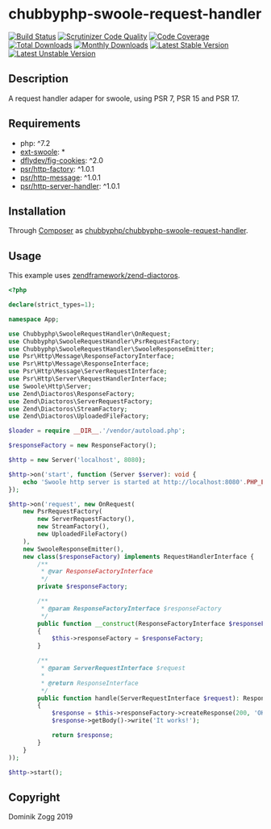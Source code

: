 # chubbyphp-swoole-request-handler

[![Build Status](https://api.travis-ci.org/chubbyphp/chubbyphp-swoole-request-handler.png?branch=master)](https://travis-ci.org/chubbyphp/chubbyphp-swoole-request-handler)
[![Scrutinizer Code Quality](https://scrutinizer-ci.com/g/chubbyphp/chubbyphp-swoole-request-handler/badges/quality-score.png?b=master)](https://scrutinizer-ci.com/g/chubbyphp/chubbyphp-swoole-request-handler/?branch=master)
[![Code Coverage](https://scrutinizer-ci.com/g/chubbyphp/chubbyphp-swoole-request-handler/badges/coverage.png?b=master)](https://scrutinizer-ci.com/g/chubbyphp/chubbyphp-swoole-request-handler/?branch=master)
[![Total Downloads](https://poser.pugx.org/chubbyphp/chubbyphp-swoole-request-handler/downloads.png)](https://packagist.org/packages/chubbyphp/chubbyphp-swoole-request-handler)
[![Monthly Downloads](https://poser.pugx.org/chubbyphp/chubbyphp-swoole-request-handler/d/monthly)](https://packagist.org/packages/chubbyphp/chubbyphp-swoole-request-handler)
[![Latest Stable Version](https://poser.pugx.org/chubbyphp/chubbyphp-swoole-request-handler/v/stable.png)](https://packagist.org/packages/chubbyphp/chubbyphp-swoole-request-handler)
[![Latest Unstable Version](https://poser.pugx.org/chubbyphp/chubbyphp-swoole-request-handler/v/unstable)](https://packagist.org/packages/chubbyphp/chubbyphp-swoole-request-handler)

## Description

A request handler adaper for swoole, using PSR 7, PSR 15 and PSR 17.

## Requirements

 * php: ^7.2
 * [ext-swoole][2]: *
 * [dflydev/fig-cookies][3]: ^2.0
 * [psr/http-factory][4]: ^1.0.1
 * [psr/http-message][5]: ^1.0.1
 * [psr/http-server-handler][6]: ^1.0.1

## Installation

Through [Composer](http://getcomposer.org) as [chubbyphp/chubbyphp-swoole-request-handler][1].

## Usage

This example uses [zendframework/zend-diactoros][7].

```php
<?php

declare(strict_types=1);

namespace App;

use Chubbyphp\SwooleRequestHandler\OnRequest;
use Chubbyphp\SwooleRequestHandler\PsrRequestFactory;
use Chubbyphp\SwooleRequestHandler\SwooleResponseEmitter;
use Psr\Http\Message\ResponseFactoryInterface;
use Psr\Http\Message\ResponseInterface;
use Psr\Http\Message\ServerRequestInterface;
use Psr\Http\Server\RequestHandlerInterface;
use Swoole\Http\Server;
use Zend\Diactoros\ResponseFactory;
use Zend\Diactoros\ServerRequestFactory;
use Zend\Diactoros\StreamFactory;
use Zend\Diactoros\UploadedFileFactory;

$loader = require __DIR__.'/vendor/autoload.php';

$responseFactory = new ResponseFactory();

$http = new Server('localhost', 8080);

$http->on('start', function (Server $server): void {
    echo 'Swoole http server is started at http://localhost:8080'.PHP_EOL;
});

$http->on('request', new OnRequest(
    new PsrRequestFactory(
        new ServerRequestFactory(),
        new StreamFactory(),
        new UploadedFileFactory()
    ),
    new SwooleResponseEmitter(),
    new class($responseFactory) implements RequestHandlerInterface {
        /**
         * @var ResponseFactoryInterface
         */
        private $responseFactory;

        /**
         * @param ResponseFactoryInterface $responseFactory
         */
        public function __construct(ResponseFactoryInterface $responseFactory)
        {
            $this->responseFactory = $responseFactory;
        }

        /**
         * @param ServerRequestInterface $request
         *
         * @return ResponseInterface
         */
        public function handle(ServerRequestInterface $request): ResponseInterface
        {
            $response = $this->responseFactory->createResponse(200, 'OK');
            $response->getBody()->write('It works!');

            return $response;
        }
    }
));

$http->start();
```

## Copyright

Dominik Zogg 2019

[1]: https://packagist.org/packages/chubbyphp/chubbyphp-swoole-request-handler
[2]: https://www.swoole.co.uk
[3]: https://packagist.org/packages/dflydev/fig-cookies
[4]: https://packagist.org/packages/psr/http-factory
[5]: https://packagist.org/packages/psr/http-message
[6]: https://packagist.org/packages/psr/http-server-handler
[7]: https://packagist.org/packages/zendframework/zend-diactoros

